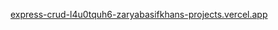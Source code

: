 [express-crud-l4u0tquh6-zaryabasifkhans-projects.vercel.app](https://express-crud-theta.vercel.app/)

